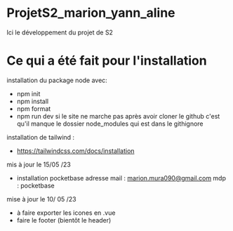 # ProjetS2_marion_yann_aline
Ici le développement du projet de S2

# Ce qui a été fait pour l'installation 
installation du package node avec:
- npm init
- npm install
- npm format
- npm run dev
si le site ne marche pas après avoir cloner le github c'est qu'il manque le dossier node_modules qui est dans le githignore

installation de tailwind : 
- https://tailwindcss.com/docs/installation

mis à jour le 15/05 /23 
- installation pocketbase 
adresse mail : marion.mura090@gmail.com
mdp : pocketbase

mise à jour le 10/ 05 /23
- à faire exporter les icones en .vue
- faire le footer (bientôt le header)